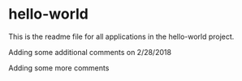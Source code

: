 # hello-world
This is the readme file for all applications in the hello-world project.

Adding some additional comments on 2/28/2018

Adding some more comments